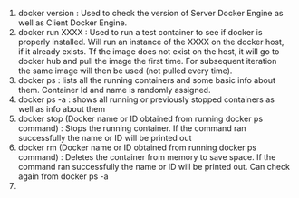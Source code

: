 1. docker version : Used to check the version of Server Docker Engine as well as Client Docker Engine.
2. docker run XXXX : Used to run a test container to see if docker is properly installed. Will run an instance of the XXXX on the docker host, if it already exists. Tf the image does not exist on the host, it will go to docker hub and pull the image the first time. For subsequent iteration the same image will then be used (not pulled every time).
3. docker ps : lists all the running containers and some basic info about them. Container Id and name is randomly assigned.
4. docker ps -a : shows all running or previously stopped containers as well as info about them
5. docker stop (Docker name or ID obtained from running docker ps command) : Stops the running container. If the command ran successfully the name or ID will be printed out
6. docker rm (Docker name or ID obtained from running docker ps command) : Deletes the container from memory to save space. If the command ran successfully the name or ID will be printed out. Can check again from docker ps -a
7. 
